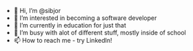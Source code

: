 - 👋 Hi, I’m @sibjor
- 👀 I’m interested in becoming a software developer
- 🌱 I’m currently in education for just that
- 💞️ I’m busy with alot of different stuff, mostly inside of school
- 📫 How to reach me - try LinkedIn!

<!---
sibjor/sibjor is a ✨ special ✨ repository because its `README.md` (this file) appears on your GitHub profile.
You can click the Preview link to take a look at your changes.
--->
